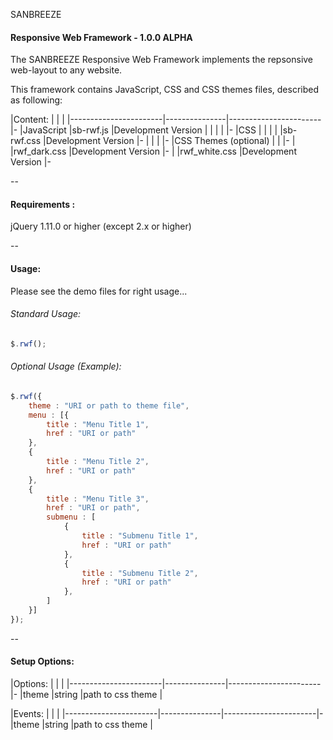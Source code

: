 SANBREEZE
#### Responsive Web Framework - 1.0.0 ALPHA

The SANBREEZE Responsive Web Framework implements the repsonsive web-layout to any website.

This framework contains JavaScript, CSS and CSS themes files, described as following:

|Content:		|		|			| 
|-----------------------|---------------|-----------------------|-
|JavaScript		|sb-rwf.js	|Development Version	| 
|			|		|			|-
|CSS 			|		|			| 
|			|sb-rwf.css	|Development Version	|-
|			|		|			|-
|CSS Themes (optional)	|		|			|-
|			|rwf_dark.css	|Development Version	|-
|			|rwf_white.css	|Development Version	|-


--

#### Requirements  :
  jQuery 1.11.0 or higher (except 2.x or higher)
  
--

#### Usage:
Please see the demo files for right usage...

###### Standard Usage:
``` javascript
$.rwf();
```

###### Optional Usage (Example):
```javascript
$.rwf({
	theme : "URI or path to theme file",
	menu : [{
		title : "Menu Title 1",
		href : "URI or path"
	},
	{
		title : "Menu Title 2",
		href : "URI or path"
	},
	{
		title : "Menu Title 3",
		href : "URI or path",
		submenu : [
			{
				title : "Submenu Title 1",
				href : "URI or path"
			},
			{
				title : "Submenu Title 2",
				href : "URI or path"
			},
		]
	}]
});
```

--

#### Setup Options:

|Options:		|		|			| 
|-----------------------|---------------|-----------------------|-
|theme			|string		|path to css theme	| 

|Events:		|		|			| 
|-----------------------|---------------|-----------------------|-
|theme			|string		|path to css theme	| 
